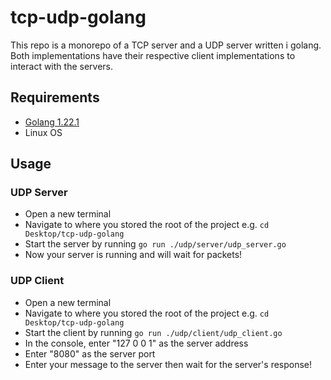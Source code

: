 # tcp-udp-golang

This repo is a monorepo of a TCP server and a UDP server written i golang. 
Both implementations have their respective client implementations to interact with the servers.

## Requirements
- [Golang 1.22.1](https://go.dev/)
- Linux OS

## Usage

### UDP Server

- Open a new terminal
- Navigate to where you stored the root of the project e.g. ``cd Desktop/tcp-udp-golang``
- Start the server by running ``go run ./udp/server/udp_server.go``
- Now your server is running and will wait for packets!

### UDP Client

- Open a new terminal
- Navigate to where you stored the root of the project e.g. ``cd Desktop/tcp-udp-golang``
- Start the client by running ``go run ./udp/client/udp_client.go``
- In the console, enter "127 0 0 1" as the server address
- Enter "8080" as the server port
- Enter your message to the server then wait for the server's response!
